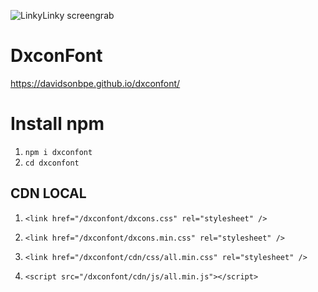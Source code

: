 ![LinkyLinky screengrab](https://image.thum.io/get/ogImage/https://davidsonbpe.github.io/dxconfont/)

# DxconFont
https://davidsonbpe.github.io/dxconfont/


# Install npm
1. `npm i dxconfont`
1. `cd dxconfont`

## CDN LOCAL

1. `<link href="/dxconfont/dxcons.css" rel="stylesheet" />`

2. `<link href="/dxconfont/dxcons.min.css" rel="stylesheet" />`

1. `<link href="/dxconfont/cdn/css/all.min.css" rel="stylesheet" />`

2. `<script src="/dxconfont/cdn/js/all.min.js"></script>`
